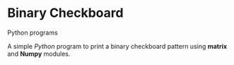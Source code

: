 # Binary Checkboard
Python programs

A simple *Python* program to print a binary checkboard pattern using **matrix** and **Numpy** modules.
